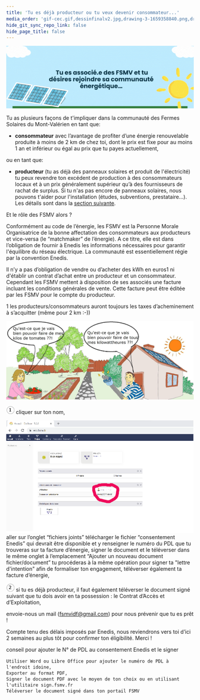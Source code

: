 ```yaml
---
title: 'Tu es déjà producteur ou tu veux devenir consommateur...'
media_order: 'gif-cec.gif,dessinfinalv2.jpg,drawing-3-1659358840.png,drawing-3-1659098743.png,drawing-3-1659098800.png,drawing-3-1659098662.png'
hide_git_sync_repo_link: false
hide_page_title: false
---
```


![gif-cec](gif-cec.gif "Rejoindre la communauté énergétique...")

Tu as plusieurs façons de t'impliquer dans la communauté des Fermes Solaires du Mont-Valérien en tant que:
* **consommateur** avec l’avantage de profiter d’une énergie renouvelable produite à moins de 2 km de chez toi, dont le prix est fixe pour au moins 1 an et inférieur ou égal au prix que tu payes actuellement,

ou en tant que:
* **producteur** (tu as déjà des panneaux solaires et produit de l'électricité) tu peux revendre ton excédent de production à des consommateurs locaux et à un prix généralement supérieur qu’à des fournisseurs de rachat de surplus.
    Si tu n'as pas encore de panneaux solaires, nous pouvons t'aider pour l'installation (études, subventions, prestataire...). Les détails sont dans la [section suivante](#subsection-three).

Et le rôle des FSMV alors ?

Conformément au code de l’énergie, les FSMV est la Personne Morale Organisatrice de la bonne affectation des consommateurs aux producteurs et vice-versa (le “matchmaker” de l’énergie). A ce titre, elle est dans l’obligation de fournir à Enedis les informations nécessaires pour garantir l'équilibre du réseau électrique. La communauté est essentiellement régie par la convention Enedis.

Il n’y a pas d’obligation de vendre ou d’acheter des kWh en euros1 ni d'établir un contrat d’achat entre un producteur et un consommateur. Cependant les FSMV mettent à disposition de ses associés une facture incluant les conditions générales de vente. Cette facture peut être éditée par les FSMV pour le compte du producteur.

1 les producteurs/consommateurs auront toujours les taxes d’acheminement à s’acquitter (même pour 2 km :-))

![dessinfinalv2](dessinfinalv2.jpg "dessinfinalv2")
       
       
  ![drawing-3-1659098662](drawing-3-1659098662.png "drawing-3-1659098662") cliquer sur ton nom,
   
   ![drawing-3-1659358840](drawing-3-1659358840.png "drawing-3-1659358840")
       aller sur l’onglet “fichiers joints”
        télécharger le fichier “consentement Enedis” qui devrait être disponible et y renseigner le numéro du PDL que tu trouveras sur ta facture d’énergie, signer le document et le téléverser dans le même onglet à l’emplacement “Ajouter un nouveau document fichier/document”
        tu procéderas à la même opération pour signer ta "lettre d'intention" afin de formaliser ton engagement,
        téléverser également ta facture d’énergie,

![drawing-3-1659098743](drawing-3-1659098743.png "drawing-3-1659098743") si tu es déjà producteur, il faut également téléverser le document signé suivant que tu dois avoir en ta possession :
            le Contrat d’Accès et d’Exploitation,

envoie-nous un mail (fsmvidf@gmail.com) pour nous prévenir que tu es prêt !

Compte tenu des délais imposés par Enedis, nous reviendrons vers toi d’ici 2 semaines au plus tôt pour confirmer ton éligibilité. Merci !


conseil pour ajouter le N° de PDL au consentement Enedis et le signer

    Utiliser Word ou Libre Office pour ajouter le numéro de PDL à l'endroit idoine,
    Exporter au format PDF,
    Signer le document PDF avec le moyen de ton choix ou en utilisant l'utilitaire sign.fsmv.fr
    Téléverser le document signé dans ton portail FSMV


